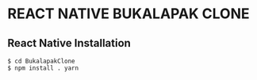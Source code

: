 # REACT NATIVE BUKALAPAK CLONE

## React Native Installation

```
$ cd BukalapakClone
$ npm install . yarn
